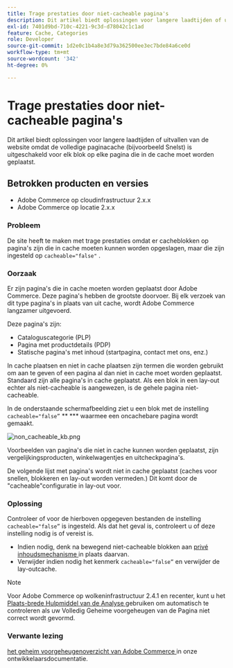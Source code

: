 ```yaml
---
title: Trage prestaties door niet-cacheable pagina's
description: Dit artikel biedt oplossingen voor langere laadtijden of uitvallen van de website omdat de volledige paginacache (bijvoorbeeld Snelst) is uitgeschakeld voor elk blok op elke pagina die in de cache moet worden geplaatst.
exl-id: 7401d9bd-710c-4221-9c3d-d78042c1c1ad
feature: Cache, Categories
role: Developer
source-git-commit: 1d2e0c1b4a8e3d79a362500ee3ec7bde84a6ce0d
workflow-type: tm+mt
source-wordcount: '342'
ht-degree: 0%

---
```


# Trage prestaties door niet-cacheable pagina&#39;s

Dit artikel biedt oplossingen voor langere laadtijden of uitvallen van de website omdat de volledige paginacache (bijvoorbeeld Snelst) is uitgeschakeld voor elk blok op elke pagina die in de cache moet worden geplaatst.

## Betrokken producten en versies

* Adobe Commerce op cloudinfrastructuur 2.x.x
* Adobe Commerce op locatie 2.x.x

### Probleem

De site heeft te maken met trage prestaties omdat er cacheblokken op pagina&#39;s zijn die in cache moeten kunnen worden opgeslagen, maar die zijn ingesteld op `cacheable="false"` .

### Oorzaak

Er zijn pagina&#39;s die in cache moeten worden geplaatst door Adobe Commerce. Deze pagina&#39;s hebben de grootste doorvoer. Bij elk verzoek van dit type pagina&#39;s in plaats van uit cache, wordt Adobe Commerce langzamer uitgevoerd.

Deze pagina&#39;s zijn:

* Cataloguscategorie (PLP)
* Pagina met productdetails (PDP)
* Statische pagina&#39;s met inhoud (startpagina, contact met ons, enz.)

In cache plaatsen en niet in cache plaatsen zijn termen die worden gebruikt om aan te geven of een pagina al dan niet in cache moet worden geplaatst. Standaard zijn alle pagina&#39;s in cache geplaatst. Als een blok in een lay-out echter als niet-cacheable is aangewezen, is de gehele pagina niet-cacheable.

In de onderstaande schermafbeelding ziet u een blok met de instelling `cacheable="false”` ** *** waarmee een oncachebare pagina wordt gemaakt.

![ non_cacheable_kb.png ](assets/non_cacheable_kb.png)

Voorbeelden van pagina&#39;s die niet in cache kunnen worden geplaatst, zijn vergelijkingsproducten, winkelwagentjes en uitcheckpagina&#39;s.

De volgende lijst met pagina&#39;s wordt niet in cache geplaatst (caches voor snellen, blokkeren en lay-out worden vermeden.) Dit komt door de &quot;cacheable&quot;configuratie in lay-out voor.

### Oplossing

Controleer of voor de hierboven opgegeven bestanden de instelling `cacheable="false”` is ingesteld. Als dat het geval is, controleert u of deze instelling nodig is of vereist is.

* Indien nodig, denk na bewegend niet-cacheable blokken aan [ privé inhoudsmechanisme ](https://devdocs.magento.com/guides/v2.3/extension-dev-guide/cache/page-caching/private-content.html?itm_source=devdocs&amp;itm_medium=quick_search&amp;itm_campaign=federated_search&amp;itm_term=private%20co) in plaats daarvan.
* Verwijder indien nodig het kenmerk `cacheable="false”` en verwijder de lay-outcache.

>[!NOTE]
>
>Voor Adobe Commerce op wolkeninfrastructuur 2.4.1 en recenter, kunt u het [ Plaats-brede Hulpmiddel van de Analyse ](https://docs.magento.com/user-guide/reports/site-wide-analysis-tool.html) gebruiken om automatisch te controleren als uw Volledig Geheime voorgeheugen van de Pagina niet correct wordt gevormd.

### Verwante lezing

[ het geheim voorgeheugenoverzicht van Adobe Commerce ](https://devdocs.magento.com/guides/v2.3/frontend-dev-guide/cache_for_frontdevs.html?itm_source=devdocs&amp;itm_medium=search_page&amp;itm_campaign=federated_search&amp;itm_term=cacheable%2) in onze ontwikkelaarsdocumentatie.
